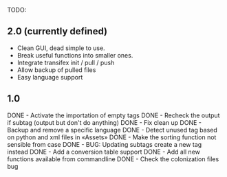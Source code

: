 TODO:

## 2.0 (currently defined)
- Clean GUI, dead simple to use.
- Break useful functions into smaller ones.
- Integrate transifex init / pull / push
- Allow backup of pulled files
- Easy language support

## 1.0
DONE - Activate the importation of empty tags
DONE - Recheck the output if subtag (output but don't do anything)
DONE - Fix clean up
DONE - Backup and remove a specific language
DONE - Detect unused tag based on python and xml files in «Assets»
DONE - Make the sorting function not sensible from case
DONE - BUG: Updating subtags create a new tag instead
DONE - Add a conversion table support
DONE - Add all new functions available from commandline
DONE - Check the colonization files bug

